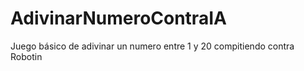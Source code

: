 # AdivinarNumeroContraIA
Juego básico de adivinar un numero entre 1 y 20 compitiendo contra Robotin
